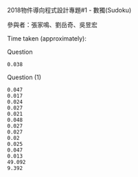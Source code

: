 2018物件導向程式設計專題#1 - 數獨(Sudoku)

參與者：張家鳴、劉岳奇、吳昱宏

Time taken (approximately):

Question

```
0.038
```

Question (1)

```
0.047
0.017
0.024
0.027
0.021
0.048
0.027
0.027
0.02
0.025
0.047
0.013
49.092
9.392
```
